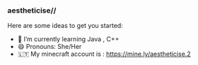 ### aestheticise//

Here are some ideas to get you started:

- 🌱 I’m currently learning Java , C++
- 😄 Pronouns: She/Her
- 🇱🇹 My minecraft account is : https://mine.ly/aestheticise.2
